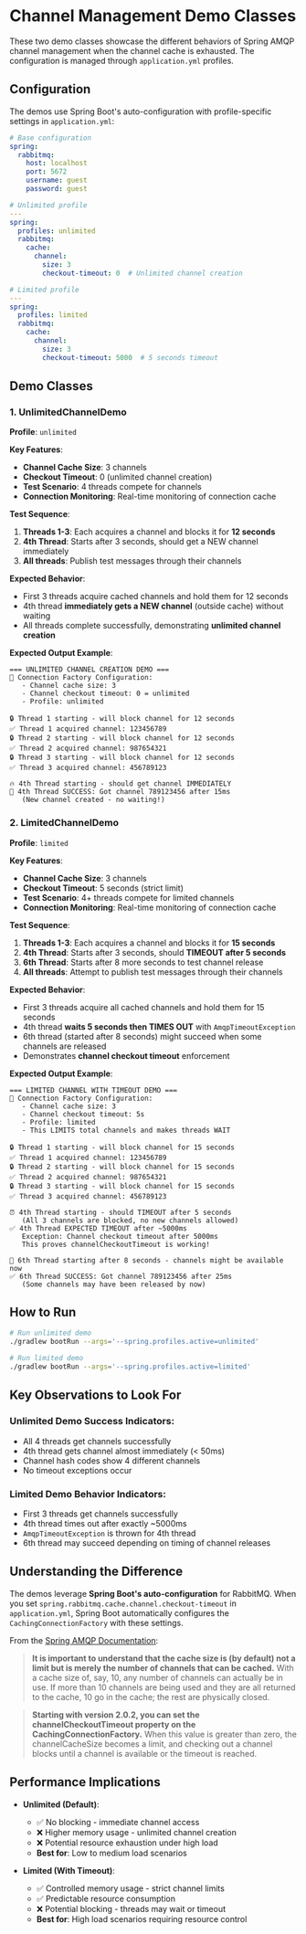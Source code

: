 # Channel Management Demo Classes

These two demo classes showcase the different behaviors of Spring AMQP channel management when the channel cache is exhausted. The configuration is managed through `application.yml` profiles.

## Configuration

The demos use Spring Boot's auto-configuration with profile-specific settings in `application.yml`:

```yaml
# Base configuration
spring:
  rabbitmq:
    host: localhost
    port: 5672
    username: guest
    password: guest

# Unlimited profile
---
spring:
  profiles: unlimited
  rabbitmq:
    cache:
      channel:
        size: 3
        checkout-timeout: 0  # Unlimited channel creation

# Limited profile  
---
spring:
  profiles: limited
  rabbitmq:
    cache:
      channel:
        size: 3
        checkout-timeout: 5000  # 5 seconds timeout
```

## Demo Classes

### 1. UnlimitedChannelDemo

**Profile**: `unlimited`

**Key Features**:
- **Channel Cache Size**: 3 channels
- **Checkout Timeout**: 0 (unlimited channel creation)
- **Test Scenario**: 4 threads compete for channels
- **Connection Monitoring**: Real-time monitoring of connection cache

**Test Sequence**:
1. **Threads 1-3**: Each acquires a channel and blocks it for **12 seconds**
2. **4th Thread**: Starts after 3 seconds, should get a NEW channel immediately
3. **All threads**: Publish test messages through their channels

**Expected Behavior**:
- First 3 threads acquire cached channels and hold them for 12 seconds
- 4th thread **immediately gets a NEW channel** (outside cache) without waiting
- All threads complete successfully, demonstrating **unlimited channel creation**

**Expected Output Example**:
```
=== UNLIMITED CHANNEL CREATION DEMO ===
🔧 Connection Factory Configuration:
   - Channel cache size: 3
   - Channel checkout timeout: 0 = unlimited
   - Profile: unlimited

🔒 Thread 1 starting - will block channel for 12 seconds
✅ Thread 1 acquired channel: 123456789
🔒 Thread 2 starting - will block channel for 12 seconds  
✅ Thread 2 acquired channel: 987654321
🔒 Thread 3 starting - will block channel for 12 seconds
✅ Thread 3 acquired channel: 456789123

🔥 4th Thread starting - should get channel IMMEDIATELY
🚀 4th Thread SUCCESS: Got channel 789123456 after 15ms
   (New channel created - no waiting!)
```

### 2. LimitedChannelDemo

**Profile**: `limited`

**Key Features**:
- **Channel Cache Size**: 3 channels  
- **Checkout Timeout**: 5 seconds (strict limit)
- **Test Scenario**: 4+ threads compete for limited channels
- **Connection Monitoring**: Real-time monitoring of connection cache

**Test Sequence**:
1. **Threads 1-3**: Each acquires a channel and blocks it for **15 seconds**
2. **4th Thread**: Starts after 3 seconds, should **TIMEOUT after 5 seconds**
3. **6th Thread**: Starts after 8 more seconds to test channel release
4. **All threads**: Attempt to publish test messages through their channels

**Expected Behavior**:
- First 3 threads acquire all cached channels and hold them for 15 seconds
- 4th thread **waits 5 seconds then TIMES OUT** with `AmqpTimeoutException`
- 6th thread (started after 8 seconds) might succeed when some channels are released
- Demonstrates **channel checkout timeout** enforcement

**Expected Output Example**:
```
=== LIMITED CHANNEL WITH TIMEOUT DEMO ===
🔧 Connection Factory Configuration:
   - Channel cache size: 3
   - Channel checkout timeout: 5s
   - Profile: limited
   - This LIMITS total channels and makes threads WAIT

🔒 Thread 1 starting - will block channel for 15 seconds
✅ Thread 1 acquired channel: 123456789
🔒 Thread 2 starting - will block channel for 15 seconds
✅ Thread 2 acquired channel: 987654321  
🔒 Thread 3 starting - will block channel for 15 seconds
✅ Thread 3 acquired channel: 456789123

⏰ 4th Thread starting - should TIMEOUT after 5 seconds
   (All 3 channels are blocked, no new channels allowed)
✅ 4th Thread EXPECTED TIMEOUT after ~5000ms
   Exception: Channel checkout timeout after 5000ms
   This proves channelCheckoutTimeout is working!

🔄 6th Thread starting after 8 seconds - channels might be available now
✅ 6th Thread SUCCESS: Got channel 789123456 after 25ms
   (Some channels may have been released by now)
```

## How to Run

```bash
# Run unlimited demo
./gradlew bootRun --args='--spring.profiles.active=unlimited'

# Run limited demo  
./gradlew bootRun --args='--spring.profiles.active=limited'
```


## Key Observations to Look For

### Unlimited Demo Success Indicators:
- All 4 threads get channels successfully
- 4th thread gets channel almost immediately (< 50ms)
- Channel hash codes show 4 different channels
- No timeout exceptions occur

### Limited Demo Behavior Indicators:
- First 3 threads get channels successfully
- 4th thread times out after exactly ~5000ms
- `AmqpTimeoutException` is thrown for 4th thread
- 6th thread may succeed depending on timing of channel releases

## Understanding the Difference

The demos leverage **Spring Boot's auto-configuration** for RabbitMQ. When you set `spring.rabbitmq.cache.channel.checkout-timeout` in `application.yml`, Spring Boot automatically configures the `CachingConnectionFactory` with these settings.

From the [Spring AMQP Documentation](https://docs.spring.io/spring-amqp/docs/current/reference/html/#connection-and-resource-management):

> **It is important to understand that the cache size is (by default) not a limit but is merely the number of channels that can be cached.** With a cache size of, say, 10, any number of channels can actually be in use. If more than 10 channels are being used and they are all returned to the cache, 10 go in the cache; the rest are physically closed.

> **Starting with version 2.0.2, you can set the channelCheckoutTimeout property on the CachingConnectionFactory.** When this value is greater than zero, the channelCacheSize becomes a limit, and checking out a channel blocks until a channel is available or the timeout is reached.

## Performance Implications

- **Unlimited (Default)**:
  - ✅ No blocking - immediate channel access
  - ❌ Higher memory usage - unlimited channel creation
  - ❌ Potential resource exhaustion under high load
  - **Best for**: Low to medium load scenarios

- **Limited (With Timeout)**:
  - ✅ Controlled memory usage - strict channel limits
  - ✅ Predictable resource consumption
  - ❌ Potential blocking - threads may wait or timeout
  - **Best for**: High load scenarios requiring resource control